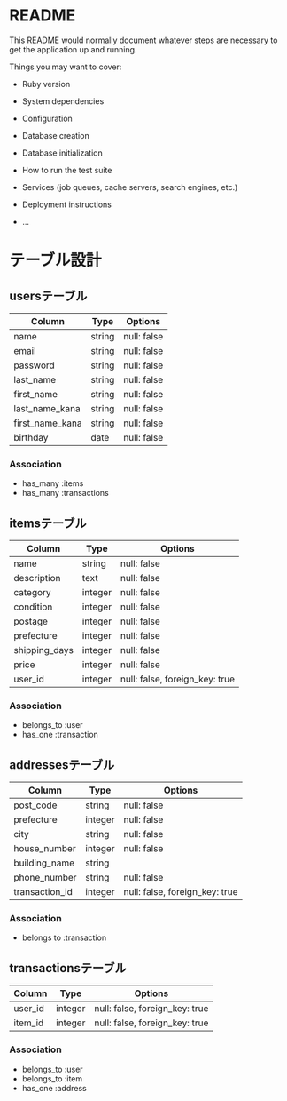 # README

This README would normally document whatever steps are necessary to get the
application up and running.

Things you may want to cover:

* Ruby version

* System dependencies

* Configuration

* Database creation

* Database initialization

* How to run the test suite

* Services (job queues, cache servers, search engines, etc.)

* Deployment instructions

* ...

# テーブル設計

## usersテーブル

| Column          | Type    | Options     |
| --------------- | ------  | ----------- |
| name            | string  | null: false |
| email           | string  | null: false |
| password        | string  | null: false |
| last_name       | string  | null: false |
| first_name      | string  | null: false |
| last_name_kana  | string  | null: false |
| first_name_kana | string  | null: false |
| birthday        | date    | null: false |

### Association

- has_many :items
- has_many :transactions

## itemsテーブル
| Column        | Type       | Options                        |
| ------------- | ---------- | ------------------------------ |
| name          | string     | null: false                    |
| description   | text       | null: false                    |
| category      | integer    | null: false                    |
| condition     | integer    | null: false                    |
| postage       | integer    | null: false                    |
| prefecture    | integer    | null: false                    |
| shipping_days | integer    | null: false                    |
| price         | integer    | null: false                    |
| user_id       | integer    | null: false, foreign_key: true |

### Association

- belongs_to :user
- has_one :transaction

## addressesテーブル

| Column         | Type       | Options                        |
| -------------- | ------     | ------------------------------ |
| post_code      | string     | null: false                    |
| prefecture     | integer    | null: false                    |
| city           | string     | null: false                    |
| house_number   | integer    | null: false                    |
| building_name  | string     |                                |
| phone_number   | string     | null: false                    |
| transaction_id | integer    | null: false, foreign_key: true |

### Association

- belongs to :transaction

## transactionsテーブル

| Column  | Type    | Options                        |
| ------- | ------- | ------------------------------ |
| user_id | integer | null: false, foreign_key: true |
| item_id | integer | null: false, foreign_key: true |

### Association

- belongs_to :user
- belongs_to :item
- has_one :address